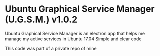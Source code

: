 # Ubuntu Graphical Service Manager (U.G.S.M.) v1.0.2
Ubuntu Graphical Service Manager is an electron app
that helps me manage my active services in Ubuntu 17.04
Simple and clear code

This code was part of a private repo of mine